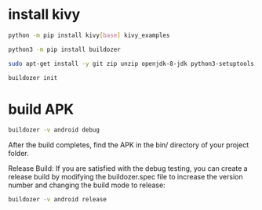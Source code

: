

# install kivy

```bash
python -m pip install kivy[base] kivy_examples
```

```bash
python3 -m pip install buildozer
```

```bash
sudo apt-get install -y git zip unzip openjdk-8-jdk python3-setuptools autoconf libtool pkg-config zlib1g-dev libncurses5-dev libncursesw5-dev libtinfo5 libssl-dev libffi-dev libsqlite3-dev libgdbm-dev libbz2-dev liblzma-dev libjpeg-dev libgl1-mesa-dev libglu1-mesa-dev

```
```bash
buildozer init
```

# build APK
```bash
buildozer -v android debug
```


After the build completes, find the APK in the bin/ directory of your project folder.


Release Build:
If you are satisfied with the debug testing, you can create a release build by modifying the buildozer.spec file to increase the version number and changing the build mode to release:

```bash
buildozer -v android release
```